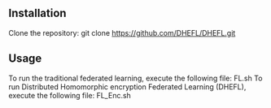 ## Installation

Clone the repository:
git clone https://github.com/DHEFL/DHEFL.git
## Usage
To run the traditional federated learning, execute the following file:
FL.sh
To run Distributed Homomorphic encryption Federated Learning (DHEFL), execute the following file:
FL_Enc.sh